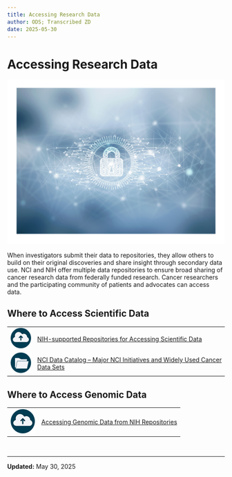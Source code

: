```yaml
---
title: Accessing Research Data 
author: ODS; Transcribed ZD
date: 2025-05-30
---
```


# Accessing Research Data

![Image of a lock in the middle with clouds around it](../images/tech_lock_image.png)

When investigators submit their data to repositories, they allow others to build on their original discoveries and share insight through secondary data use. NCI and NIH offer multiple data repositories to ensure broad sharing of cancer research data from federally funded research. Cancer researchers and the participating community of patients and advocates can access data.

## Where to Access Scientific Data

| | |
|---|---|
| ![Image icon of a cloud upload](../images/cloud_upload_icon.png) | [NIH-supported Repositories for Accessing Scientific Data](https://sharing.nih.gov/accessing-data/accessing-scientific-data) |
| ![Image icon of a file folder](../images/folder_icon.png) | [NCI Data Catalog – Major NCI Initiatives and Widely Used Cancer Data Sets](https://datascience.cancer.gov/resources/nci-data-catalog) |

## Where to Access Genomic Data

| | |
|---|---|
| ![Image icon of a cloud upload](../images/cloud_upload_icon.png) | [Accessing Genomic Data from NIH Repositories](https://sharing.nih.gov/accessing-data/accessing-genomic-data/accessing-genomic-data-from-nih-repositories) |

&nbsp;  

---

**Updated:** May 30, 2025
